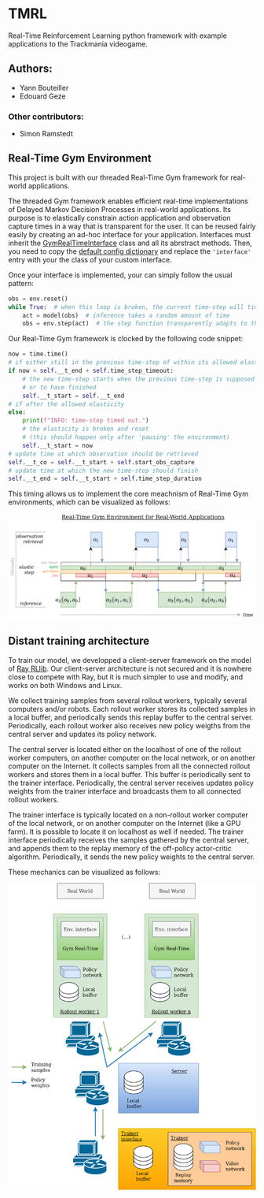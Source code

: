 # TMRL
Real-Time Reinforcement Learning python framework with example applications to the Trackmania videogame.

## Authors:
- Yann Bouteiller
- Edouard Geze

### Other contributors:
- Simon Ramstedt

## Real-Time Gym Environment
This project is built with our threaded Real-Time Gym framework for real-world applications.

The threaded Gym framework enables efficient real-time implementations of Delayed Markov Decision Processes in real-world applications.
Its purpose is to elastically constrain action application and observation capture times in a way that is transparent for the user.
It can be reused fairly easily by creating an ad-hoc interface for your application.
Interfaces must inherit the [GymRealTimeInterface](https://github.com/yannbouteiller/tmrl/blob/875f7f78f58a1d08a32e7afe72ade751b667509d/gym-rt/gym_real_time/envs/real_time_env.py#L13) class and all its abrstract methods.
Then, you need to copy the [default config dictionary](https://github.com/yannbouteiller/tmrl/blob/875f7f78f58a1d08a32e7afe72ade751b667509d/gym-rt/gym_real_time/envs/real_time_env.py#L89) and replace the ``` 'interface' ``` entry with your the class of your custom interface.

Once your interface is implemented, your can simply follow the usual pattern:

```python
obs = env.reset()
while True:  # when this loop is broken, the current time-step will timeout
	act = model(obs)  # inference takes a random amount of time
	obs = env.step(act)  # the step function transparently adapts to this duration
```

Our Real-Time Gym framework is clocked by the following code snippet:
```python
now = time.time()
# if either still in the previous time-step of within its allowed elasticity
if now < self.__t_end + self.time_step_timeout:
	# the new time-step starts when the previous time-step is supposed to finish
	# or to have finished
	self.__t_start = self.__t_end
# if after the allowed elasticity
else:
	print(f"INFO: time-step timed out.")
	# the elasticity is broken and reset
	# (this should happen only after 'pausing' the environment)
	self.__t_start = now
# update time at which observation should be retrieved
self.__t_co = self.__t_start + self.start_obs_capture
# update time at which the new time-step should finish
self.__t_end = self.__t_start + self.time_step_duration
```

This timing allows us to implement the core meachnism of Real-Time Gym environments, which can be visualized as follows:

![Gym Real-Time Framework](figures/rt_gym_env.png "Gym Real-Time Framework")

## Distant training architecture

To train our model, we developped a client-server framework on the model of [Ray RLlib](https://docs.ray.io/en/latest/rllib.html).
Our client-server architecture is not secured and it is nowhere close to compete with Ray, but it is much simpler to use and modify, and works on both Windows and Linux.

We collect training samples from several rollout workers, typically several computers and/or robots.
Each rollout worker stores its collected samples in a local buffer, and periodically sends this replay buffer to the central server.
Periodically, each rollout worker also receives new policy weigths from the central server and updates its policy network.

The central server is located either on the localhost of one of the rollout worker computers, on another computer on the local network, or on another computer on the Internet.
It collects samples from all the connected rollout workers and stores them in a local buffer.
This buffer is periodically sent to the trainer interface.
Periodically, the central server receives updates policy weights from the trainer interface and broadcasts them to all connected rollout workers.

The trainer interface is typically located on a non-rollout worker computer of the local network, or on another computer on the Internet (like a GPU farm).
It is possible to locate it on localhost as well if needed.
The trainer interface periodically receives the samples gathered by the central server, and appends them to the replay memory of the off-policy actor-critic algorithm.
Periodically, it sends the new policy weights to the central server.

These mechanics can be visualized as follows:

![Networking architecture](figures/network_interface.png "Networking Architecture")
